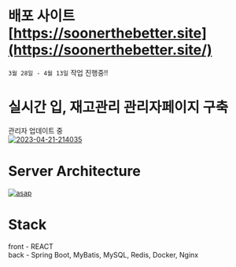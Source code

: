 # 배포 사이트  [https://soonerthebetter.site](https://soonerthebetter.site/)
```3월 28일 - 4월 13일``` 
작업 진행중!!

# 실시간 입, 재고관리 관리자페이지 구축
관리자 업데이트 중        
<a href="https://ibb.co/fFZf0G7"><img src="https://i.ibb.co/mTdkzF7/2023-04-21-214035.png" alt="2023-04-21-214035" border="0"></a>
 
# Server Architecture  
<a href="https://ibb.co/dgSnqZc"><img src="https://i.ibb.co/0tkPS5X/asap.png" alt="asap" border="0"></a>


# Stack  
front - REACT  
back - Spring Boot, MyBatis, MySQL, Redis, Docker, Nginx  
